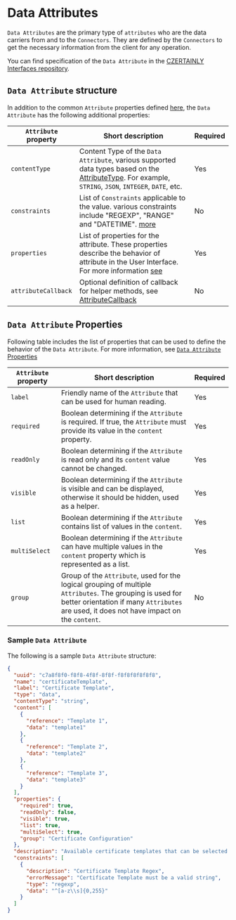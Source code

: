# Data Attributes

`Data Attributes` are the primary type of `attributes` who are the data carriers from and to the `Connectors`. They are defined by the `Connectors` to get the necessary information from the client for any operation.


You can find specification of the `Data Attribute` in the [CZERTAINLY Interfaces repository](https://github.com/3KeyCompany/CZERTAINLY-Interfaces/blob/develop/src/main/java/com/czertainly/api/model/common/attribute/v2/DataAttribute.java).

## `Data Attribute` structure

In addition to the common `Attribute` properties defined [here](10-overview#attributedefinition), the `Data Attribute` has the following additional properties:

| `Attribute` property | Short description                                                                                                                                                                                                                                                                                                       | Required                                      |
| -------------------- | ----------------------------------------------------------------------------------------------------------------------------------------------------------------------------------------------------------------------------------------------------------------------------------------------------------------------- | --------------------------------------------- |
| `contentType`        | Content Type of the `Data Attribute`, various supported data types based on the [AttributeType](https://github.com/3KeyCompany/CZERTAINLY-Interfaces/blob/develop/src/main/java/com/czertainly/api/model/common/attribute/v2/content/AttributeContentType.java). For example, `STRING`, `JSON`, `INTEGER`, `DATE`, etc. | <span class="badge badge--success">Yes</span> |
| `constraints`        | List of `Constraints` applicable to the value. various constraints include "REGEXP", "RANGE" and "DATETIME". [more](https://github.com/3KeyCompany/CZERTAINLY-Interfaces/blob/develop/src/main/java/com/czertainly/api/model/common/attribute/v2/constraint/AttributeConstraintType.java)                               | <span class="badge badge--danger">No</span>   |
| `properties`         | List of properties for the attribute. These properties describe the behavior of attribute in the User Interface. For more information [see](#data-attribute-properties)                                                                                                                                                 | <span class="badge badge--success">Yes</span> |
| `attributeCallback`  | Optional definition of callback for helper methods, see [AttributeCallback](https://github.com/3KeyCompany/CZERTAINLY-Interfaces/blob/develop/src/main/java/com/czertainly/api/model/common/attribute/v2/callback/AttributeCallback.java)                                                                               | <span class="badge badge--danger">No</span>   |

## `Data Attribute` Properties

Following table includes the list of properties that can be used to define the behavior of the `Data Attribute`. For more information, see [`Data Attribute` Properties](https://github.com/3KeyCompany/CZERTAINLY-Interfaces/blob/develop/src/main/java/com/czertainly/api/model/common/attribute/v2/properties/DataAttributeProperties.java)

| `Attribute` property | Short description                                                                                                                                                                                      | Required                                      |
| -------------------- | ------------------------------------------------------------------------------------------------------------------------------------------------------------------------------------------------------ | --------------------------------------------- |
| `label`              | Friendly name of the `Attribute` that can be used for human reading.                                                                                                                                   | <span class="badge badge--success">Yes</span> |
| `required`           | Boolean determining if the `Attribute` is required. If true, the `Attribute` must provide its value in the `content` property.                                                                         | <span class="badge badge--success">Yes</span> |
| `readOnly`           | Boolean determining if the `Attribute` is read only and its `content` value cannot be changed.                                                                                                         | <span class="badge badge--success">Yes</span> |
| `visible`            | Boolean determining if the `Attribute` is visible and can be displayed, otherwise it should be hidden, used as a helper.                                                                               | <span class="badge badge--success">Yes</span> |
| `list`               | Boolean determining if the `Attribute` contains list of values in the `content`.                                                                                                                       | <span class="badge badge--success">Yes</span> |
| `multiSelect`        | Boolean determining if the `Attribute` can have multiple values in the `content` property which is represented as a list.                                                                              | <span class="badge badge--success">Yes</span> |
| `group`              | Group of the `Attribute`, used for the logical grouping of multiple `Attributes`. The grouping is used for better orientation if many `Attributes` are used, it does not have impact on the `content`. | <span class="badge badge--danger">No</span>   |

### Sample `Data Attribute`

The following is a sample `Data Attribute` structure:

```json
{
  "uuid": "c7a8f8f0-f8f8-4f8f-8f8f-f8f8f8f8f8f8",
  "name": "certificateTemplate",
  "label": "Certificate Template",
  "type": "data",
  "contentType": "string",
  "content": [
    {
      "reference": "Template 1",
      "data": "template1"
    },
    {
      "reference": "Template 2",
      "data": "template2"
    },
    {
      "reference": "Template 3",
      "data": "template3"
    }
  ],
  "properties": {
    "required": true,
    "readOnly": false,
    "visible": true,
    "list": true,
    "multiSelect": true,
    "group": "Certificate Configuration"
  },
  "description": "Available certificate templates that can be selected for the certificate request",
  "constraints": [
    {
      "description": "Certificate Template Regex",
      "errorMessage": "Certificate Template must be a valid string",
      "type": "regexp",
      "data": "^[a-z\\s]{0,255}"
    }
  ]
}
```